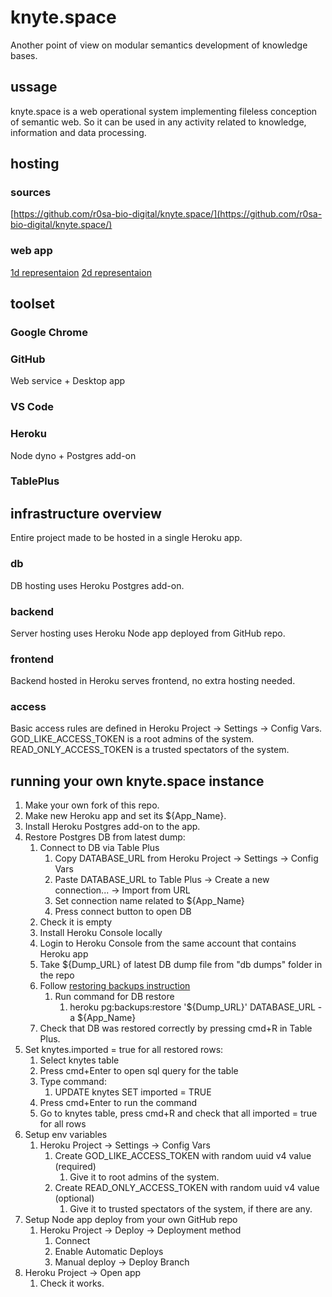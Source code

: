 # knyte.space
Another point of view on modular semantics development of knowledge bases.

## ussage
knyte.space is a web operational system implementing fileless conception of semantic web. So it can be used in any activity related to knowledge, information and data processing.

## hosting
### sources
[https://github.com/r0sa-bio-digital/knyte.space/](https://github.com/r0sa-bio-digital/knyte.space/)
### web app
[1d representaion](https://knyte-space.herokuapp.com/)
[2d representaion](https://knyte-space.herokuapp.com/?plainsvg)

## toolset
### Google Chrome
### GitHub
Web service + Desktop app
### VS Code
### Heroku
Node dyno + Postgres add-on
### TablePlus

## infrastructure overview
Entire project made to be hosted in a single Heroku app.
### db
DB hosting uses Heroku Postgres add-on.
### backend
Server hosting uses Heroku Node app deployed from GitHub repo.
### frontend
Backend hosted in Heroku serves frontend, no extra hosting needed.
### access
Basic access rules are defined in Heroku Project -> Settings -> Config Vars.
GOD_LIKE_ACCESS_TOKEN is a root admins of the system.
READ_ONLY_ACCESS_TOKEN is a trusted spectators of the system.

## running your own knyte.space instance
1. Make your own fork of this repo.
1. Make new Heroku app and set its ${App_Name}.
1. Install Heroku Postgres add-on to the app.
1. Restore Postgres DB from latest dump:
    1. Connect to DB via Table Plus
        1. Copy DATABASE_URL from Heroku Project -> Settings -> Config Vars
        1. Paste DATABASE_URL to Table Plus -> Create a new connection... -> Import from URL
        1. Set connection name related to ${App_Name}
        1. Press connect button to open DB
    1. Check it is empty
    1. Install Heroku Console locally
    1. Login to Heroku Console from the same account that contains Heroku app
    1. Take ${Dump_URL} of latest DB dump file from "db dumps" folder in the repo
    1. Follow [restoring backups instruction](https://devcenter.heroku.com/articles/heroku-postgres-backups#restoring-backups)
        1. Run command for DB restore
            1. heroku pg:backups:restore '${Dump_URL}' DATABASE_URL -a ${App_Name}
    1. Check that DB was restored correctly by pressing cmd+R in Table Plus.
1. Set knytes.imported = true for all restored rows:
    1. Select knytes table
    1. Press cmd+Enter to open sql query for the table
    1. Type command:
        1. UPDATE knytes SET imported = TRUE
    1. Press cmd+Enter to run the command
    1. Go to knytes table, press cmd+R and check that all imported = true for all rows
1. Setup env variables
    1. Heroku Project -> Settings -> Config Vars
        1. Create GOD_LIKE_ACCESS_TOKEN with random uuid v4 value (required)
            1. Give it to root admins of the system.
        1. Create READ_ONLY_ACCESS_TOKEN with random uuid v4 value (optional)
            1. Give it to trusted spectators of the system, if there are any.
1. Setup Node app deploy from your own GitHub repo
    1. Heroku Project -> Deploy -> Deployment method
        1. Connect
        1. Enable Automatic Deploys
        1. Manual deploy -> Deploy Branch
1. Heroku Project -> Open app
    1. Check it works.

